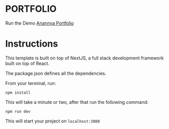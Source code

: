# PORTFOLIO

Run the Demo [Anannya Portfolio](www.anannyapatra.com)

# Instructions

This template is built on top of NextJS, a full stack development framework built on top of React.

The package.json defines all the dependencies. 

From your terminal, run:

```
npm install

```

This will take a minute or two, after that run the following command:

```
npm run dev

```

This will start your project on `localhost:3000`

